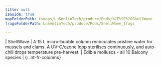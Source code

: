 ```yaml
---
title: null
isGuide: true
mapFolderPath: tsmaps/LuSenlinTech/produce/Pods/%CE%9E%20ShellWave
fragsFolderPath: LuSenlinTech/produce/Pods/ShellWave_frags

---
```



<!-- tsGuideRenderComment {"guide":{"id":"xsm6Lh1s9","path":"LuSenlinTech/produce/Pods","fragmentFolderPath":"LuSenlinTech/produce/Pods/ShellWave_frags"},"fragment":{"id":"xsm6Lh1s9","topLevelMapKey":"wkO7nN00Y9","mapKeyChain":"wkO7nN00Y9","guideID":"xsm6Lh0CM","guidePath":"c:/GitHub/MuddySpud/MuddySpud.github.io/tsmaps/LuSenlinTech/produce/Pods/ShellWave.tspod","chartKey":"wkO7nN00Y9","isLeaf":false,"options":[{"id":"xsm6Lq1QK","option":"ShellWave details","order":1,"isAncillary":true}]}} -->

| ShellWave | A 15 L micro-bubble column recirculates pristine water for mussels and clams. A UV-C/ozone loop sterilises continuously, and auto-chill drops temperature pre-harvest. | Edible molluscs - all 10 Balcony species |
{: .nt-fr-columns}
